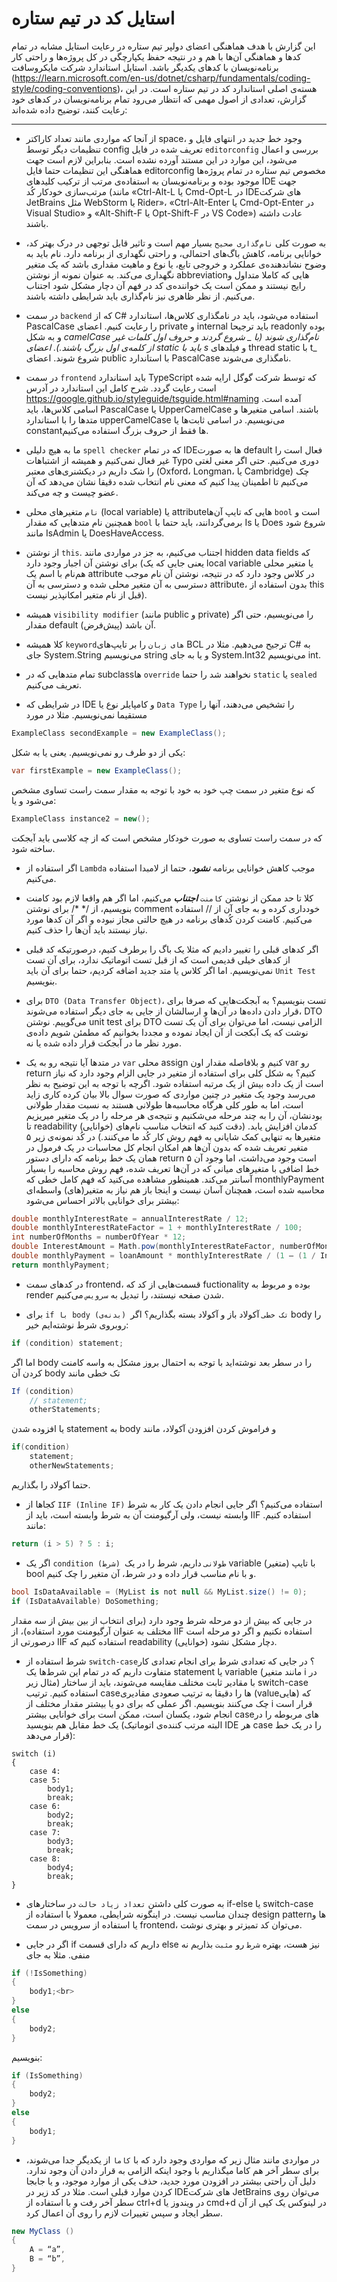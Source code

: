 # استایل کد در تیم ستاره


این گزارش با هدف هماهنگی اعضای دولپر تیم ستاره در رعایت استایل مشابه در تمام کدها و هماهنگی آن‌ها با هم و در نتیجه حفظ یکپارچگی در کل پروژه‌ها و راحتی کار برنامه‌نویسان با کدهای یکدیگر باشد. استایل استاندارد شرکت مایکروسافت (https://learn.microsoft.com/en-us/dotnet/csharp/fundamentals/coding-style/coding-conventions)، هسته‌ی اصلی استاندارد کد در تیم ستاره است. در این گزارش، تعدادی از اصول مهمی که انتظار می‌رود تمام برنامه‌نویسان در کدهای خود رعایت کنند، توضیح داده شده‌اند:
 ***
* از آنجا که مواردی مانند تعداد کاراکتر space، وجود خط جدید در انتهای فایل و تنظیمات دیگر توسط config تعریف شده در فایل `editorconfig` بررسی و اعمال می‌شود، این موارد در این مستند آورده نشده است. بنابراین لازم است جهت هماهنگی این تنظیمات حتما فایل editorconfig مخصوص تیم ستاره در تمام پروژه‌ها موجود بوده و برنامه‌نویسان به استفاده‌ی مرتب از ترکیب کلیدهای IDE جهت مرتب‌سازی خودکار کُد (مانند «Ctrl-Alt-L یا Cmd-Opt-L در IDEهای شرکت JetBrains مثل WebStorm یا Rider»، «Ctrl-Alt-Enter یا Cmd-Opt-Enter در Visual Studio» و «Alt-Shift-F یا Opt-Shift-F در VS Code») عادت داشته باشند.

* به صورت کلی `نام‌گذاری صحیح` بسیار مهم است و تاثیر قابل توجهی در درک بهتر کد، خوانایی برنامه، کاهش باگ‌های احتمالی، و راحتی نگهداری از برنامه دارد. نام باید به وضوح نشاندهنده‌ی عملکرد و خروجی تابع، یا نوع و ماهیت مقداری باشد که یک متغیر نگهداری می‌کند. به عنوان نمونه از نوشتن abbreviationهایی که کاملا متداول و رایج نیستند و ممکن است یک خواننده‌ی کد در فهم آن دچار مشکل شود اجتناب می‌کنیم. از نظر ظاهری نیز نام‌گذاری باید شرایطی داشته باشند.

* در سمت `backend` که از C# استفاده می‌شود، باید در نامگذاری کلاس‌ها، استاندارد PascalCase را رعایت کنیم. اعضای private و internal باید ترجیحا readonly بوده و به شکل _camelCase نام‌گذاری شوند (با _ شروع گردند و حروف اول کلمات غیر از کلمه‌ی اول بزرگ باشند.). اعضای static باید با s_ و فیلدهای thread static با t_ شروع شوند. اعضای public با استاندارد PascalCase نامگذاری می‌شوند.

* در سمت `frontend` باید استاندارد TypeScript که توسط شرکت گوگل ارایه شده است رعایت گردد. شرح کامل این استاندارد در آدرس https://google.github.io/styleguide/tsguide.html#naming آمده است. اسامی کلاس‌ها، باید PascalCase یا UpperCamelCase باشند. اسامی متغیرها و متدها را با استاندارد upperCamelCase می‌نویسیم. در اسامی ثابت‌ها یا constantها فقط از حروف بزرگ استفاده می‌کنیم.

* ما به هیچ دلیلی `spell checker` که در تمام IDEها به صورت default فعال است را غیر فعال نمی‌کنیم و همیشه از اشتباهات Typo دوری می‌کنیم. حتی اگر معنی لغتی را شک داریم در دیکشنری‌های معتبر (Oxford، Longman، یا Cambridge) چک می‌کنیم تا اطمینان پیدا کنیم که معنی نام انتخاب شده دقیقا نشان می‌دهد که آن عضو چیست و چه می‌کند.

* `نام` متغیرهای محلی (local variable) یا attributeهایی که تایپ آن‌ها `bool` است و همچنین نام متدهایی که مقدار `bool` برمی‌گردانند، باید حتما با Is یا Does شروع شود مانند IsAdmin یا DoesHaveAccess.

* از نوشتن `this`. اجتناب می‌کنیم، به جز در مواردی مانند hidden data fields که برای نوشتن آن اجبار وجود دارد (یعنی جایی که یک local variable یا متغیر محلی هم‌نام با اسم یک attribute در کلاس وجود دارد که در نتیجه، نوشتن آن نام موجب دسترسی به آن متغیر محلی شده و دسترسی به آن attribute، بدون استفاده از this قبل از نام متغیر امکانپذیر نیست).

* همیشه `visibility modifier` (مانند public و private) را می‌نویسیم، حتی اگر مقدار default (پیش‌فرض) آن باشد.

* کلا همیشه `keywordهای زبان` را بر تایپ‌های BCL ترجیح می‌دهیم. مثلا در C# به جای System.String می‌نویسیم string و یا به جای System.Int32 می‌نویسیم int.

* تمام متدهایی که در subclassها `override` نخواهند شد را حتما `static` یا `sealed` تعریف می‌کنیم.

* در شرایطی که IDE و کامپایلر نوع یا `Data Type` را تشخیص می‌دهند، آنها را مستقیما نمی‌نویسیم. مثلا در مورد

```csharp
ExampleClass secondExample = new ExampleClass();
```
یکی از دو طرف رو نمی‌نویسیم. یعنی یا به شکل:

```csharp
var firstExample = new ExampleClass();
```

که نوع متغیر در سمت چپ خود به خود با توجه به مقدار سمت راست تساوی مشخص می‌شود و یا:

```csharp
ExampleClass instance2 = new();
```

که در سمت راست تساوی به صورت خودکار مشخص است که از چه کلاسی باید آبجکت ساخته شود.
  
* اگر استفاده از `Lambda` موجب کاهش خوانایی برنامه ***نشود***، حتما از لامبدا استفاده می‌کنیم.

* کلا تا حد ممکن از نوشتن `کامنت` ***اجتناب*** می‌کنیم، اما اگر هم واقعا لازم بود کامنت بنویسیم، از /*   */  برای نوشتن comment خودداری کرده و به جای آن از // استفاده می‌کنیم. کامنت کردن کُدهای برنامه در هیچ حالتی مجاز نبوده و اگر آن کدها مورد نیاز نیستند باید آن‌ها را حذف کنیم.

* اگر کدهای قبلی را تغییر دادیم که مثلا یک باگ را برطرف کنیم، درصورتیکه کد قبلی از کدهای خیلی قدیمی است که از قبل تست اتوماتیک ندارد، برای آن تست نمی‌نویسیم. اما اگر کلاس یا متد جدید اضافه کردیم، حتما برای آن باید `Unit Test` بنویسیم.

* برای `DTO (Data Transfer Object)`، تست بنویسیم؟
به آبجکت‌هایی که صرفا برای قرار دادن داده‌ها در آن‌ها و ارسالشان از جایی به جای دیگر استفاده می‌شوند، DTO می‌گوییم. نوشتن unit test برای DTO الزامی نیست، اما می‌توان برای آن یک تست نوشت که یک آبکجت از آن ایجاد نموده و مجددا بخوانیم که مطمئن شویم داده‌ی مورد نظر ما در آبجکت قرار داده شده یا نه.

* در متدها آیا نتیجه رو به یک `var` محلی assign کنیم و بلافاصله مقدار اون var رو return کنیم؟
به شکل کلی برای استفاده از متغیر در جایی الزام وجود دارد که نیاز است از یک داده بیش از یک مرتبه استفاده شود. اگرچه با توجه به این توضیح به نظر می‌رسد وجود یک متغیر در چنین مواردی که صورت سوال بالا بیان کرده کاری زاید است، اما به طور کلی هرگاه محاسبه‌ها طولانی هستند به نسبت مقدار طولانی بودنشان، آن را به چند مرحله می‌شکنیم و نتیجه‌ی هر مرحله را در یک متغیر میریزیم تا readability (خوانایی) کدمان افزایش یابد. (دقت کنید که انتخاب مناسب نام‌های متغیرها به تنهایی کمک شایانی به فهم روش کار کُد ما می‌کنند.) در کُد نمونه‌ی زیر ۵ متغیر تعریف شده که بدون آن‌ها هم امکان انجام کل محاسبات در یک فرمول در همان یک خط برنامه که دارای دستور return است وجود می‌داشت، اما وجود آن ۵ خط اضافی با متغیرهای میانی که در آن‌ها تعریف شده، فهم روش محاسبه را بسیار آسانتر می‌کند. همینطور مشاهده می‌کنید که فهم کامل خطی که monthlyPayment محاسبه شده است، همچنان آسان نیست و اینجا باز هم نیاز به متغیر(های) واسطه‌ای بیشتر برای خوانایی بالاتر احساس می‌شود:

```csharp
double monthlyInterestRate = annualInterestRate / 12;
double monthlyInterestRateFactor = 1 + monthlyInterestRate / 100;
int numberOfMonths = numberOfYear * 12;
double InterestAmount = Math.pow(monthlyInterestRateFactor, numberOfMonths);
double monthlyPayment = loanAmount * monthlyInterestRate / (1 – (1 / InterestAmount));
return monthlyPayment;
```



* در کدهای سمت frontend، قسمت‌هایی از کد که fuctionality بوده و مربوط به render شدن صفحه نیستند، را تبدیل به `سرویس` می‌کنیم.

* برای `if با body (بدنه‌ی) تک خطی` آکولاد باز و آکولاد بسته بگذاریم؟ 
اگر body را روبروی شرط نوشته‌ایم خیر:

```csharp
if (condition) statement;
```

اما اگر body را در سطر بعد نوشته‌اید با توجه به احتمال بروز مشکل به واسه کامنت کردن آن body تک خطی مانند

```csharp
If (condition)
    // statement;
    otherStatements;
```

یا افزوده شدن statement به body و فراموش کردن افزودن آکولاد، مانند

```csharp
if(condition)
    statement;
    otherNewStatements;
```

حتما آکولاد را بگذاریم.

* کجاها از `IIF (Inline IF)` استفاده می‌کنیم؟ 
اگر جایی انجام دادن یک کار به شرط وابسته نیست، ولی آرگیومنت آن به شرط وابسته است، باید از IIF استفاده کنیم. مانند:

```csharp
return (i > 5) ? 5 : i;
```
	
* اگر یک `condition (شرط) طولانی` داریم، شرط را در یک variable (متغیر) با تایپ bool و با نام مناسب قرار داده و در شرط، آن متغیر را چک کنیم.

```csharp
bool IsDataAvailable = (MyList is not null && MyList.size() != 0);
if (IsDataAvailable) DoSomething;
```

در جایی که بیش از دو مرحله شرط وجود دارد (برای انتخاب از بین بیش از سه مقدار مختلف به عنوان آرگیومنت مورد استفاده)، از IIF استفاده نکنیم و اگر دو مرحله است درصورتی از IIF استفاده کنیم که readability (خوانایی) دچار مشکل نشود.
  
* شرط استفاده از `switch-case`؟
در جایی که تعدادی شرط برای انجام تعدادی کار متفاوت داریم که در تمام این شرط‌ها یک statement یا variable (مانند متغیر i در مثال زیر) با مقادیر ثابت مختلف مقایسه می‌شوند، باید از ساختار switch-case استفاده کنیم. ترتیب caseها را دقیقا به ترتیب صعودی مقادیری (valueهایی) که چک می‌کنند بنویسیم. اگر عملی که برای دو یا بیشتر مقدار مختلف از i قرار است انجام شود، یکسان است، ممکن است برای خوانایی بیشتر caseهای مربوطه را در یک خط مقابل هم بنویسید (البته مرتب کننده‌ی اتوماتیک IDE هر case را در یک خط قرار می‌دهد):

```
switch (i)
{
    case 4: 
    case 5:
        body1;
        break;
    case 6:
        body2;
        break;
    case 7:
        body3;
        break;
    case 8:
        body4;
        break;
}
```

* به صورت کلی داشتن `تعداد زیاد حالت` در ساختارهای if-else یا switch-case چندان مناسب نیست. در اینگونه شرایطی، معمولا با استفاده از design patternها و یا استفاده از سرویس در سمت frontend، می‌توان کد تمیزتر و بهتری نوشت.

* اگر در جایی if داریم که دارای قسمت else نیز هست، بهتره `شرط` رو `مثبت` بذاریم نه منفی. مثلا به جای

```csharp
if (!IsSomething) 
{
    body1;<br>
} 
else 
{
    body2;
}
```
بنویسیم:
```csharp
if (IsSomething) 
{
    body2;
}
else 
{
    body1;
}
```

* در مواردی مانند مثال زیر که مواردی وجود دارد که با `کاما` از یکدیگر جدا می‌شوند، برای سطر آخر هم کاما میگذاریم با وجود اینکه الزامی به قرار دادن آن وجود ندارد. دلیل آن راحتی بیشتر در افزودن مورد جدید، حذف یکی از موارد موجود، و یا جابجا کردن موارد قبلی است. مثلا در کد زیر در IDEهای شرکت JetBrains می‌توان روی سطر آخر رفت و با استفاده از ctrl+d در ویندوز یا cmd+d در لینوکس یک کپی از آن سطر ایجاد و سپس تغییرات لازم را روی آن اعمال کرد.

```csharp
new MyClass () 
{
    A = “a”,  
    B = “b”,
}
```
